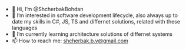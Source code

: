 - 👋 Hi, I’m @ShcherbakBohdan
- 👀 I’m interested in software development lifecycle, also always up to date my skills in C#, JS, TS and differnet solutions, related with these languages
- 🌱 I’m currently learning architecture solutions of differnet systems
- 📫 How to reach me: shcherbak.b.v@gmail.com

<!---
ShcherbakBohdan/ShcherbakBohdan is a ✨ special ✨ repository because its `README.md` (this file) appears on your GitHub profile.
You can click the Preview link to take a look at your changes.
--->

